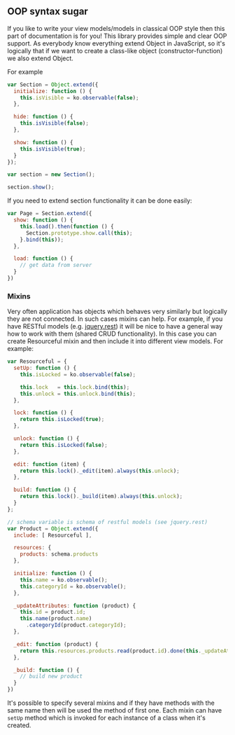 ## OOP syntax sugar

If you like to write your view models/models in classical OOP style then this part of documentation is for you!
This library provides simple and clear OOP support.
As everybody know everything extend Object in JavaScript, so it's logically that if we want to create a class-like object (constructor-function) we also extend Object.

For example
```js
var Section = Object.extend({
  initialize: function () {
    this.isVisible = ko.observable(false);
  },

  hide: function () {
    this.isVisible(false);
  },

  show: function () {
    this.isVisible(true);
  }
});

var section = new Section();

section.show();
```

If you need to extend section functionality it can be done easily:
```js
var Page = Section.extend({
  show: function () {
    this.load().then(function () {
      Section.prototype.show.call(this);
    }.bind(this));
  },

  load: function () {
    // get data from server
  }
})
```

### Mixins

Very often application has objects which behaves very similarly but logically they are not connected.
In such cases mixins can help. For example, if you have RESTful models (e.g. [jquery.rest](https://github.com/jpillora/jquery.rest))
it will be nice to have a general way how to work with them (shared CRUD functionality).
In this case you can create Resourceful mixin and then include it into different view models.
For example:

```js
var Resourceful = {
  setUp: function () {
    this.isLocked = ko.observable(false);

    this.lock   = this.lock.bind(this);
    this.unlock = this.unlock.bind(this);
  },

  lock: function () {
    return this.isLocked(true);
  },

  unlock: function () {
    return this.isLocked(false);
  },

  edit: function (item) {
    return this.lock()._edit(item).always(this.unlock);
  },

  build: function () {
    return this.lock()._build(item).always(this.unlock);
  }
};

// schema variable is schema of restful models (see jquery.rest)
var Product = Object.extend({
  include: [ Resourceful ],

  resources: {
    products: schema.products
  },

  initialize: function () {
    this.name = ko.observable();
    this.categoryId = ko.observable();
  },

  _updateAttributes: function (product) {
    this.id = product.id;
    this.name(product.name)
      .categoryId(product.categoryId);
  },

  _edit: function (product) {
    return this.resources.products.read(product.id).done(this._updateAttributes.bind(this))
  },

  _build: function () {
    // build new product
  }
})

```

It's possible to specify several mixins and if they have methods with the same name then will be used the method of first one.
Each mixin can have `setUp` method which is invoked for each instance of a class when it's created.